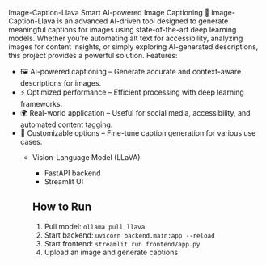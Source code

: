 Image-Caption-Llava
Smart AI-powered Image Captioning
🚀 Image-Caption-Llava is an advanced AI-driven tool designed to generate meaningful captions for images using state-of-the-art deep learning models. Whether you're automating alt text for accessibility, analyzing images for content insights, or simply exploring AI-generated descriptions, this project provides a powerful solution.
Features:
- 🖼️ AI-powered captioning – Generate accurate and context-aware descriptions for images.
- ⚡ Optimized performance – Efficient processing with deep learning frameworks.
- 🌍 Real-world application – Useful for social media, accessibility, and automated content tagging.
- 🔧 Customizable options – Fine-tune caption generation for various use cases.
  - Vision-Language Model (LLaVA)
    - FastAPI backend
    - Streamlit UI

    ## How to Run
    1. Pull model: `ollama pull llava`
    2. Start backend: `uvicorn backend.main:app --reload`
    3. Start frontend: `streamlit run frontend/app.py`
    4. Upload an image and generate captions

